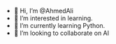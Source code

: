 - 👋 Hi, I’m @AhmedAli
- 👀 I’m interested in learning.
- 🌱 I’m currently learning Python.
- 💞️ I’m looking to collaborate on AI

<!---
AhmedAli8002/AhmedAli8002 is a ✨ special ✨ repository because its `README.md` (this file) appears on your GitHub profile.
You can click the Preview link to take a look at your changes.
--->

